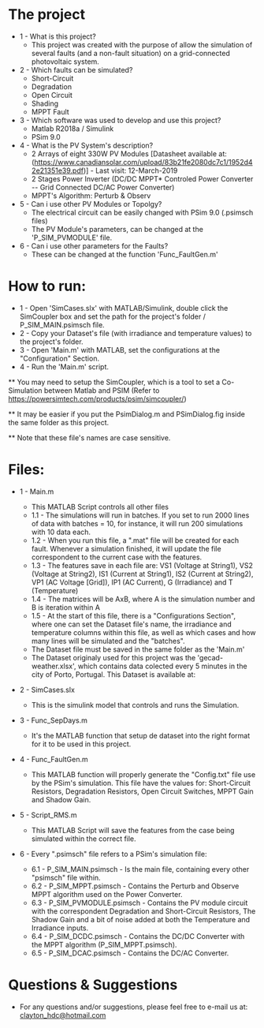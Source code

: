 # The project
* 1 - What is this project?
	* This project was created with the purpose of allow the simulation of several faults (and a non-fault situation) on a grid-connected photovoltaic system.
* 2 - Which faults can be simulated?
	* Short-Circuit
	* Degradation
	* Open Circuit
	* Shading 
	* MPPT Fault
* 3 - Which software was used to develop and use this project?
	* Matlab R2018a / Simulink
	* PSim 9.0
* 4 - What is the PV System's description?
	* 2 Arrays of eight 330W PV Modules [Datasheet available at:(https://www.canadiansolar.com/upload/83b21fe2080dc7c1/1952d42e21351e39.pdf)] - Last visit: 12-March-2019
	* 2 Stages Power Inverter (DC/DC MPPT* Controled Power Converter -- Grid Connected DC/AC Power Converter)
  	* MPPT's Algorithm: Perturb & Observ
* 5 - Can i use other PV Modules or Topolgy?
	* The electrical circuit can be easily changed with PSim 9.0 (.psimsch files)
	* The PV Module's parameters, can be changed at the 'P_SIM_PVMODULE' file.
* 6 - Can i use other parameters for the Faults?
	* These can be changed at the function 'Func_FaultGen.m'
  
# How to run:
  * 1 - Open 'SimCases.slx' with MATLAB/Simulink, double click the SimCoupler box and set the path for the project's folder / P_SIM_MAIN.psimsch file.
* 2 - Copy your Dataset's file (with irradiance and temperature values) to the project's folder.
* 3 - Open 'Main.m' with MATLAB, set the configurations at the "Configuration" Section.
* 4 - Run the 'Main.m' script.

** You may need to setup the SimCoupler, which is a tool to set a Co-Simulation between Matlab and PSIM (Refer to https://powersimtech.com/products/psim/simcoupler/)

** It may be easier if you put the PsimDialog.m and PSimDialog.fig inside the same folder as this project.

** Note that these file's names are case sensitive.

# Files:
* 1 - Main.m
  * This MATLAB Script controls all other files
  *	1.1 - The simulations will run in batches. If you set to run 2000 lines of data with batches = 10, for instance, it will run 200 simulations with 10 data each.
  *	1.2 - When you run this file, a ".mat" file will be created for each fault. Whenever a simulation finished, it will update the file correspondent to the current case with the features.
  *	1.3 - The features save in each file are: VS1 (Voltage at String1), VS2 (Voltage at String2), IS1 (Current at String1), IS2 (Current at String2), VP1 (AC Voltage [Grid]), IP1 (AC Current), G (Irradiance) and T (Temperature)
  *	1.4 - The matrices will be  AxB, where A is the simulation number and B is iteration within A
  *	1.5 - At the start of this file, there is a "Configurations Section", where one can set the Dataset file's name, the irradiance and temperature columns within this file, as well as which cases and how many lines will be simulated and the "batches".
  * The Dataset file must be saved in the same folder as the 'Main.m' 
  * The Dataset originaly used for this project was the 'gecad-weather.xlsx', which contains data colected every 5 minutes in the city of Porto, Portugal. This Dataset is available at:

* 2 - SimCases.slx
  *	This is the simulink model that controls and runs the Simulation.

* 3 - Func_SepDays.m
  *	It's the MATLAB function that setup de dataset into the right format for it to be used in this project.

* 4 - Func_FaultGen.m
  *	This MATLAB function will properly generate the "Config.txt" file use by the PSim's simulation. This file have the values for: Short-Circuit Resistors, Degradation Resistors, Open Circuit Switches, MPPT Gain and Shadow Gain.
	
* 5 - Script_RMS.m
  *	This MATLAB Script will save the features from the case being simulated within the correct file.

* 6 - Every ".psimsch" file refers to a PSim's simulation file:
  *	6.1 - P_SIM_MAIN.psimsch - Is the main file, containing every other "psimsch" file within.
  *	6.2 - P_SIM_MPPT.psimsch - Contains the Perturb and Observe MPPT algorithm used on the Power Converter.
  *	6.3 - P_SIM_PVMODULE.psimsch - Contains the PV module circuit with the correspondent Degradation and Short-Circuit Resistors, The Shadow Gain and a bit of noise added at both the Temperature and Irradiance inputs.
  *	6.4 - P_SIM_DCDC.psimsch - Contains the DC/DC Converter with the MPPT algorithm (P_SIM_MPPT.psimsch).
  *	6.5 - P_SIM_DCAC.psimsch - Contains the DC/AC Converter.
  
  
 # Questions & Suggestions
  * For any questions and/or suggestions, please feel free to e-mail us at: clayton_hdc@hotmail.com
